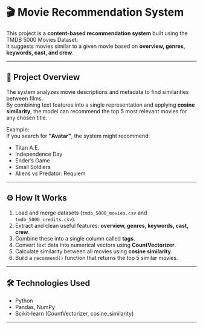 # 🎬 Movie Recommendation System

This project is a **content-based recommendation system** built using the TMDB 5000 Movies Dataset.  
It suggests movies similar to a given movie based on **overview, genres, keywords, cast, and crew**.

---

## 📌 Project Overview
The system analyzes movie descriptions and metadata to find similarities between films.  
By combining text features into a single representation and applying **cosine similarity**, the model can recommend the top 5 most relevant movies for any chosen title.

Example:  
If you search for **"Avatar"**, the system might recommend:  
- Titan A.E.  
- Independence Day  
- Ender’s Game  
- Small Soldiers  
- Aliens vs Predator: Requiem  

---

## ⚙️ How It Works
1. Load and merge datasets (`tmdb_5000_movies.csv` and `tmdb_5000_credits.csv`).  
2. Extract and clean useful features: **overview, genres, keywords, cast, crew**.  
3. Combine these into a single column called **tags**.  
4. Convert text data into numerical vectors using **CountVectorizer**.  
5. Calculate similarity between all movies using **cosine similarity**.  
6. Build a `recommend()` function that returns the top 5 similar movies.

---

## 🛠️ Technologies Used
- Python  
- Pandas, NumPy  
- Scikit-learn (CountVectorizer, cosine_similarity)  

---
